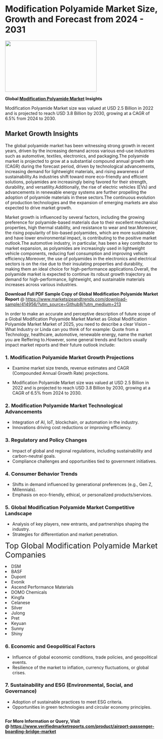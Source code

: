 <H1>Modification Polyamide Market Size, Growth and Forecast from 2024 - 2031</H1><img class="aligncenter size-medium wp-image-584254" src="https://thirdeyenews.in/wp-content/uploads/2024/09/Global-Market-Research-300x168.jpeg" alt="" width="300" height="168" /><p><strong>Global&nbsp;<a href="https://www.marketsizeandtrends.com/download-sample/414956/?utm_source=Github8j?utm_medium=213">Modification Polyamide Market</a> Insights</strong></p><p>Modification Polyamide Market size was valued at USD 2.5 Billion in 2022 and is projected to reach USD 3.8 Billion by 2030, growing at a CAGR of 6.5% from 2024 to 2030.</p><p><h2>Market Growth Insights</h2> <p>The global polyamide market has been witnessing strong growth in recent years, driven by the increasing demand across various end-use industries such as automotive, textiles, electronics, and packaging.The polyamide market is projected to grow at a substantial compound annual growth rate (CAGR) during the forecast period, driven by technological advancements, increasing demand for lightweight materials, and rising awareness of sustainability.As industries shift toward more eco-friendly and efficient solutions, polyamides are increasingly being favored for their strength, durability, and versatility.Additionally, the rise of electric vehicles (EVs) and advancements in renewable energy systems are further propelling the adoption of polyamide materials in these sectors.The continuous evolution of production technologies and the expansion of emerging markets are also expected to drive market growth.</p> <p>Market growth is influenced by several factors, including the growing preference for polyamide-based materials due to their excellent mechanical properties, high thermal stability, and resistance to wear and tear.Moreover, the rising popularity of bio-based polyamides, which are more sustainable and have lower environmental impact, is contributing to the positive market outlook.The automotive industry, in particular, has been a key contributor to market expansion, as polyamides are increasingly used in lightweight vehicle components, reducing fuel consumption and improving vehicle efficiency.Moreover, the use of polyamides in the electronics and electrical sectors is on the rise due to their insulating properties and durability, making them an ideal choice for high-performance applications.Overall, the polyamide market is expected to continue its robust growth trajectory as demand for high-performance, lightweight, and sustainable materials increases across various industries.</p> <p><span class=""><strong>Download Full PDF Sample Copy of Global Modification Polyamide Market Report</strong> @ <a href="https://www.marketsizeandtrends.com/download-sample/414956/?utm_source=Github8j?utm_medium=213" target="_blank">https://www.marketsizeandtrends.com/download-sample/414956/?utm_source=Github8j?utm_medium=213</a></span></p><p>In order to make an accurate and perceptive description of future scope of a Global&nbsp;Modification Polyamide Market Market as Global&nbsp;Modification Polyamide Market Market of 2025, you need to describe a clear Vision &ndash; What Industry or Linda can you think of for example: Quote from a Technology, healthcare, automotive, renewable energy, name the market you are Reffering to.However, some general trends and factors usually impact market reports and their future outlook include:</p><h3>1.&nbsp;<strong>Modification Polyamide Market Growth Projections</strong></h3><ul><li>Examine market size trends, revenue estimates and CAGR (Compounded Annual Growth Rate) projections.</li><li><p>Modification Polyamide Market size was valued at USD 2.5 Billion in 2022 and is projected to reach USD 3.8 Billion by 2030, growing at a CAGR of 6.5% from 2024 to 2030.</p></li></ul><h3>2.&nbsp;<strong>Modification Polyamide Market Technological Advancements</strong></h3><ul><li>Integration of AI, IoT, blockchain, or automation in the industry.</li><li>Innovations driving cost reductions or improving efficiency.</li></ul><h3>3.&nbsp;<strong>Regulatory and Policy Changes</strong></h3><ul><li>Impact of global and regional regulations, including sustainability and carbon-neutral goals.</li><li>Compliance challenges and opportunities tied to government initiatives.</li></ul><h3>4.&nbsp;<strong>Consumer Behavior Trends</strong></h3><ul><li>Shifts in demand influenced by generational preferences (e.g., Gen Z, Millennials).</li><li>Emphasis on eco-friendly, ethical, or personalized products/services.</li></ul><h3>5.&nbsp;<strong>Global Modification Polyamide Market Competitive Landscape</strong></h3><ul><li>Analysis of key players, new entrants, and partnerships shaping the industry.</li><li>Strategies for differentiation and market penetration.</li></ul><p data-pm-slice="1 1 []"><span style="color: inherit; font-family: inherit; font-size: 25px;">Top Global Modification Polyamide Market Companies</span></p><div class="" data-test-id=""><p><li>DSM</li><li> BASF</li><li> Dupont</li><li> Evonik</li><li> Ascend Performance Materials</li><li> DOMO Chemicals</li><li> Kingfa</li><li> Celanese</li><li> Silver</li><li> Julong</li><li> Pret</li><li> Keyuan</li><li> Sunny</li><li> Shiny</li></p></div><h3>6.&nbsp;<strong>Economic and Geopolitical Factors</strong></h3><ul><li>Influence of global economic conditions, trade policies, and geopolitical events.</li><li>Resilience of the market to inflation, currency fluctuations, or global crises.</li></ul><h3>7.&nbsp;<strong>Sustainability and ESG (Environmental, Social, and Governance)</strong></h3><ul><li>Adoption of sustainable practices to meet ESG criteria.</li><li>Opportunities in green technologies and circular economy principles.</li></ul><h2><strong style="font-size: 14px;">For More Information or Query, Visit @&nbsp;</strong><a style="background-color: #ffffff; font-size: 14px;" href="https://www.marketsizeandtrends.com/report/modification-polyamide-market/" target="_blank">https://www.verifiedmarketreports.com/product/airport-passenger-boarding-bridge-market</a></h2>